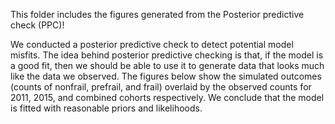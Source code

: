 This folder includes the figures generated from the Posterior predictive check (PPC)!

We conducted a posterior predictive check to detect potential model misfits. The idea behind posterior predictive checking is that, if the model is a good fit, then we should be able to use it to generate data that looks much like the data we observed. The figures below show the simulated outcomes (counts of nonfrail, prefrail, and frail) overlaid by the observed counts for 2011, 2015, and combined cohorts respectively. We conclude that the model is fitted with reasonable priors and likelihoods. 
